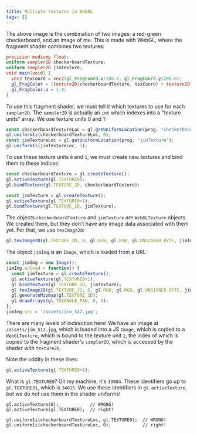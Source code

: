 ```yaml
---
title: Multiple textures in WebGL
tags: []
---
```


<div><canvas width="200" height="200" style="height: 200px; width: 200px;" id="fragmentCanvas"></canvas></div>

<script id="fragment-shader" type="x-shader/x-fragment">
  precision mediump float;
  uniform sampler2D checkerboardTexture;
  uniform sampler2D jimTexture;
  void main(void) {
    vec2 texCoord = vec2(gl_FragCoord.x/200.0, gl_FragCoord.y/200.0);
    gl_FragColor = (texture2D(checkerboardTexture, texCoord) + texture2D(jimTexture, texCoord)) * 0.5;
    gl_FragColor.a = 1.0;
  }
</script>

<script>
  const canvas = document.getElementById('fragmentCanvas');
  const gl = canvas.getContext('webgl');
  const vertexBuf = gl.createBuffer();
  gl.bindBuffer(gl.ARRAY_BUFFER, vertexBuf);
  gl.bufferData(gl.ARRAY_BUFFER, new Float32Array([
    -1,1,  -1,-1,  1,-1, 1, 1,
  ]), gl.STATIC_DRAW);

  gl.clearColor(0,0,0,1);

  const checkerboardTexture = gl.createTexture();
  gl.activeTexture(gl.TEXTURE0);
  gl.bindTexture(gl.TEXTURE_2D, checkerboardTexture);
  gl.texImage2D(gl.TEXTURE_2D, 0, gl.RGBA, 2, 2, 0, gl.RGBA, gl.UNSIGNED_BYTE, new Uint8Array([
      255, 0, 0, 255,
      0, 255, 0, 255,
      0, 255, 0, 255,
      255, 0, 0, 255,
    ])
  );
  gl.generateMipmap(gl.TEXTURE_2D);
  gl.texParameteri(gl.TEXTURE_2D, gl.TEXTURE_MAG_FILTER, gl.NEAREST);

  const jimImg = new Image();
  jimImg.onload = function() {
    const jimTexture = gl.createTexture();
    gl.activeTexture(gl.TEXTURE0+1);
    gl.bindTexture(gl.TEXTURE_2D, jimTexture);
    gl.texImage2D(gl.TEXTURE_2D, 0, gl.RGB, gl.RGB, gl.UNSIGNED_BYTE, jimImg);
    gl.generateMipmap(gl.TEXTURE_2D);
    gl.drawArrays(gl.TRIANGLE_FAN, 0, 4);
  };
  jimImg.src = '/assets/jim_512.jpg';

  const vertShader = gl.createShader(gl.VERTEX_SHADER);
  gl.shaderSource(vertShader, 'attribute vec2 c;void main(void){gl_Position=vec4(c, 0.0, 1.0);}');
  gl.compileShader(vertShader);
  const fragShader = gl.createShader(gl.FRAGMENT_SHADER);
  gl.shaderSource(fragShader, document.getElementById('fragment-shader').innerText);
  gl.compileShader(fragShader);
  if (!gl.getShaderParameter(fragShader, gl.COMPILE_STATUS)) {
    console.error(gl.getShaderInfoLog(fragShader));
  }
  const prog = gl.createProgram();
  gl.attachShader(prog, vertShader);
  gl.attachShader(prog, fragShader);
  gl.linkProgram(prog);
  gl.useProgram(prog);
  const coord = gl.getAttribLocation(prog, "c");
  gl.vertexAttribPointer(coord, 2, gl.FLOAT, false, 0, 0);
  gl.enableVertexAttribArray(coord);
  const checkerboardTextureLoc = gl.getUniformLocation(prog, "checkerboardTexture");
  gl.uniform1i(checkerboardTextureLoc, 0);
  const jimTextureLoc = gl.getUniformLocation(prog, "jimTexture");
  gl.uniform1i(jimTextureLoc, 1);
  gl.clear(gl.COLOR_BUFFER_BIT);
  gl.drawArrays(gl.TRIANGLE_FAN, 0, 4);
</script>

The above image is the combination of two images:
a red-green checkerboard,
and an image of me.
This is made with WebGL,
where the fragment shader combines two textures:

```glsl
precision mediump float;
uniform sampler2D checkerboardTexture;
uniform sampler2D jimTexture;
void main(void) {
  vec2 texCoord = vec2(gl_FragCoord.x/200.0, gl_FragCoord.y/200.0);
  gl_FragColor = (texture2D(checkerboardTexture, texCoord) + texture2D(jimTexture, texCoord)) * 0.5;
  gl_FragColor.a = 1.0;
}
```

To use this fragment shader,
we must tell it which textures to use for each `sampler2D`.
The `sampler2D` is actually an `int` which indexes into a "texture units" array.
We use texture units 0 and 1:

```js
const checkerboardTextureLoc = gl.getUniformLocation(prog, "checkerboardTexture");
gl.uniform1i(checkerboardTextureLoc, 0);
const jimTextureLoc = gl.getUniformLocation(prog, "jimTexture");
gl.uniform1i(jimTextureLoc, 1);
```

To use these texture units `0` and `1`,
we must create new textures and bind them to these indices:

```js
const checkerboardTexture = gl.createTexture();
gl.activeTexture(gl.TEXTURE0);
gl.bindTexture(gl.TEXTURE_2D, checkerboardTexture);

const jimTexture = gl.createTexture();
gl.activeTexture(gl.TEXTURE0+1);
gl.bindTexture(gl.TEXTURE_2D, jimTexture);
```

The objects `checkerboardTexture` and `jimTexture` are `WebGLTexture` objects.
We created them, but they don't have any image data associated with them yet.
For that, we use `texImage2D`:

```js
gl.texImage2D(gl.TEXTURE_2D, 0, gl.RGB, gl.RGB, gl.UNSIGNED_BYTE, jimImg);
```

The object `jimImg` is an `Image`,
which is loaded from a URL:

```js
const jimImg = new Image();
jimImg.onload = function() {
  const jimTexture = gl.createTexture();
  gl.activeTexture(gl.TEXTURE0+1);
  gl.bindTexture(gl.TEXTURE_2D, jimTexture);
  gl.texImage2D(gl.TEXTURE_2D, 0, gl.RGB, gl.RGB, gl.UNSIGNED_BYTE, jimImg);
  gl.generateMipmap(gl.TEXTURE_2D);
  gl.drawArrays(gl.TRIANGLE_FAN, 0, 4);
};
jimImg.src = '/assets/jim_512.jpg';
```

There are many levels of indirection here!
We have an image at `/assets/jim_512.jpg`,
which is loaded into a JS `Image`,
which is copied to a `WebGLTexture`,
which is bound to the texture unit `1`,
the index of which is copied to the fragment shader's `sampler2D`,
which is accessed by the shader with `texture2D`.

Note the oddity in these lines:

```js
gl.activeTexture(gl.TEXTURE0+1);
```

What is `gl.TEXTURE0`?
On my machine, it's `33984`.
These identifiers go up to `gl.TEXTURE31`,
which is `34015`.
We use these identifiers in `gl.activeTexture`,
but we do _not_ use them in the shader uniforms!

```
gl.activeTexture(0);            // WRONG!
gl.activeTexture(gl.TEXTURE0);  // right!

gl.uniform1i(checkerboardTextureLoc, gl.TEXTURE0);  // WRONG!
gl.uniform1i(checkerboardTextureLoc, 0);            // right!
```
